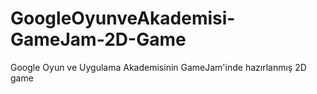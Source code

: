 # GoogleOyunveAkademisi-GameJam-2D-Game
Google Oyun ve Uygulama Akademisinin GameJam'inde hazırlanmış 2D game 
